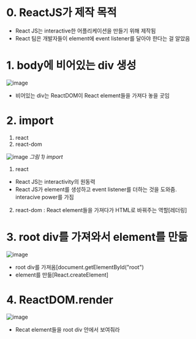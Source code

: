 # 0. ReactJS가 제작 목적
- React JS는  interactive한 어플리케이션을 만들기 위해 제작됨
- React 팀은 개발자들이 element에 event listener를 달아야 한다는 걸 알았음

# 1. body에 비어있는 div 생성
![image](https://user-images.githubusercontent.com/86208370/175908026-afbf07ba-341a-48ae-b11d-3c6782ad25bc.png)

- 비어있는 div는 ReactDOM이 React element들을 가져다 놓을 곳임

# 2. import

1) react
2) react-dom

![image](https://user-images.githubusercontent.com/86208370/175906537-397ce559-93f4-4548-b11d-e4c362a75d50.png)
  <em>그림 1) import</em>

1) react
- React JS는 interactivity의 원동력 
- React JS가 element를 생성하고 event listener를 더하는 것을 도와줌. interacive power를 가짐
2) react-dom
: React element들을 가져다가 HTML로 바꿔주는 역할[레더링]

# 3. root div를 가져와서 element를 만듦
![image](https://user-images.githubusercontent.com/86208370/175908320-d19679b9-aef2-4f52-8ea3-5ff8a35bd23f.png)
- root div를 가져옴[document.getElementById("root")
- element를 만듦[React.createElement]
# 4. ReactDOM.render
![image](https://user-images.githubusercontent.com/86208370/175908386-bae1859f-12a0-4ebd-a042-b16f23015b46.png)
- Recat element들을 root div 안에서 보여줘라




